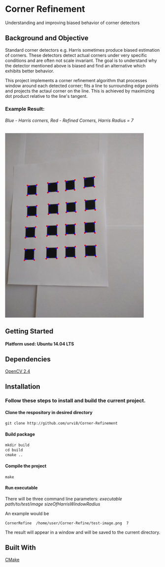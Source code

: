 # Corner Refinement

Understanding and improving biased behavior of corner detectors

## Background and Objective

Standard corner detectors e.g. Harris sometimes produce biased estimation of corners. These detectors detect actual corners under very specific conditions and are often not scale invariant. The goal is to understand why the detector mentioned above is biased and find an alternative which exhibits better behavior.

This project implements a corner refinement algorithm that processes window around each detected corner; fits a line to surrounding edge points and projects the actaul corner on the line. This is achieved by maximizing dot product relative to the line's tangent. 

### Example Result:
###### Blue - Harris corners, Red - Refined Corners, Harris Radius = 7
![alt text](https://github.com/urvi8/Corner-Refinement/blob/master/images/result1.jpg)

## Getting Started

#### Platform used: Ubuntu 14.04 LTS

## Dependencies
[OpenCV 2.4](https://docs.opencv.org/2.4/doc/tutorials/introduction/linux_install/linux_install.html)

## Installation

### Follow these steps to install and build the current project.

#### Clone the respository in desired directory

```
git clone http://github.com/urvi8/Corner-Refinement

```

#### Build package

```
mkdir build
cd build
cmake ..
```

#### Compile the project

```
make
```

#### Run executable

There will be three command line parameters:  _executable_    _path/to/test/image_    _sizeOfHarrisWindowRadius_

An example would be
```
CornerRefine  /home/user/Corner-Refine/test-image.png  7
``` 
The result will appear in a window and will be saved to the current directory.

## Built With

[CMake](https://cmake.org/install/)
